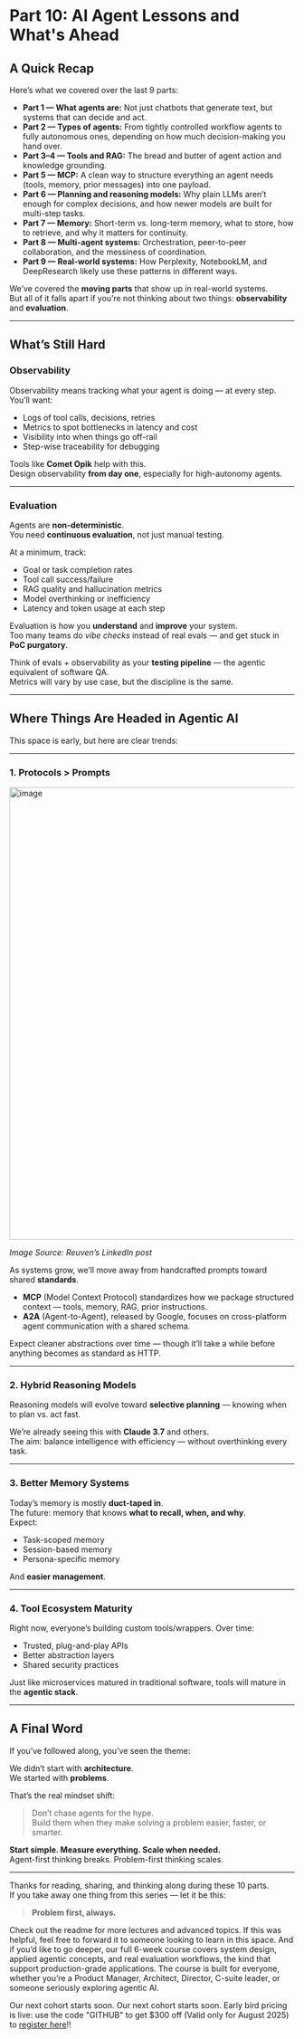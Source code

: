 # Part 10: AI Agent Lessons and What's Ahead


## A Quick Recap

Here’s what we covered over the last 9 parts:

- **Part 1 — What agents are:** Not just chatbots that generate text, but systems that can decide and act.  
- **Part 2 — Types of agents:** From tightly controlled workflow agents to fully autonomous ones, depending on how much decision-making you hand over.  
- **Part 3–4 — Tools and RAG:** The bread and butter of agent action and knowledge grounding.  
- **Part 5 — MCP:** A clean way to structure everything an agent needs (tools, memory, prior messages) into one payload.  
- **Part 6 — Planning and reasoning models:** Why plain LLMs aren’t enough for complex decisions, and how newer models are built for multi-step tasks.  
- **Part 7 — Memory:** Short-term vs. long-term memory, what to store, how to retrieve, and why it matters for continuity.  
- **Part 8 — Multi-agent systems:** Orchestration, peer-to-peer collaboration, and the messiness of coordination.  
- **Part 9 — Real-world systems:** How Perplexity, NotebookLM, and DeepResearch likely use these patterns in different ways.

We’ve covered the **moving parts** that show up in real-world systems.  
But all of it falls apart if you’re not thinking about two things: **observability** and **evaluation**.

---

## What’s Still Hard

### Observability
Observability means tracking what your agent is doing — at every step. You’ll want:
- Logs of tool calls, decisions, retries  
- Metrics to spot bottlenecks in latency and cost  
- Visibility into when things go off-rail  
- Step-wise traceability for debugging  

Tools like **Comet Opik** help with this.  
Design observability **from day one**, especially for high-autonomy agents.

---

### Evaluation
Agents are **non-deterministic**.  
You need **continuous evaluation**, not just manual testing.

At a minimum, track:
- Goal or task completion rates  
- Tool call success/failure  
- RAG quality and hallucination metrics  
- Model overthinking or inefficiency  
- Latency and token usage at each step  

Evaluation is how you **understand** and **improve** your system.  
Too many teams do *vibe checks* instead of real evals — and get stuck in **PoC purgatory**.

Think of evals + observability as your **testing pipeline** — the agentic equivalent of software QA.  
Metrics will vary by use case, but the discipline is the same.

---

## Where Things Are Headed in Agentic AI

This space is early, but here are clear trends:

---

### 1. Protocols > Prompts
<img width="800" height="800" alt="image" src="https://github.com/user-attachments/assets/13b78c2e-fc2b-41fd-a0e5-aa88c60187ea" />

_Image Source: Reuven’s LinkedIn post_

As systems grow, we’ll move away from handcrafted prompts toward shared **standards**.

- **MCP** (Model Context Protocol) standardizes how we package structured context — tools, memory, RAG, prior instructions.  
- **A2A** (Agent-to-Agent), released by Google, focuses on cross-platform agent communication with a shared schema.

Expect cleaner abstractions over time — though it’ll take a while before anything becomes as standard as HTTP.

---

### 2. Hybrid Reasoning Models
Reasoning models will evolve toward **selective planning** — knowing when to plan vs. act fast.

We’re already seeing this with **Claude 3.7** and others.  
The aim: balance intelligence with efficiency — without overthinking every task.

---

### 3. Better Memory Systems
Today’s memory is mostly **duct-taped in**.  
The future: memory that knows **what to recall, when, and why**.  
Expect:
- Task-scoped memory  
- Session-based memory  
- Persona-specific memory  

And **easier management**.

---

### 4. Tool Ecosystem Maturity
Right now, everyone’s building custom tools/wrappers. Over time:
- Trusted, plug-and-play APIs  
- Better abstraction layers  
- Shared security practices  

Just like microservices matured in traditional software, tools will mature in the **agentic stack**.

---

## A Final Word

If you’ve followed along, you’ve seen the theme:

We didn’t start with **architecture**.  
We started with **problems**.

That’s the real mindset shift:  
> Don’t chase agents for the hype.  
> Build them when they make solving a problem easier, faster, or smarter.

**Start simple. Measure everything. Scale when needed.**  
Agent-first thinking breaks. Problem-first thinking scales.

---

Thanks for reading, sharing, and thinking along during these 10 parts.  
If you take away one thing from this series — let it be this:

> **Problem first, always.**

Check out the readme for more lectures and advanced topics. If this was helpful, feel free to forward it to someone looking to learn in this space. And if you’d like to go deeper, our full 6-week course covers system design, applied agentic concepts, and real evaluation workflows, the kind that support production-grade applications. The course is built for everyone, whether you’re a Product Manager, Architect, Director, C-suite leader, or someone seriously exploring agentic AI.

Our next cohort starts soon. Our next cohort starts soon. Early bird pricing is live: use the code "GITHUB" to get $300 off (Valid only for August 2025) to [register here](https://maven.com/aishwarya-kiriti/genai-system-design)!!

